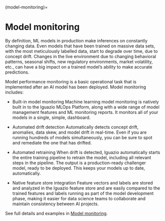 (model-monitoring)=
# Model monitoring

By definition, ML models in production make inferences on constantly changing data. Even models that have been trained on massive data sets, with the most meticulously labelled data, start to degrade over time, due to concept drift. Changes in the live environment due to changing behavioral patterns, seasonal shifts, new regulatory environments, market volatility, etc., can have a big impact on a trained model’s ability to make accurate predictions.

Model performance monitoring is a basic operational task that is implemented after an AI model has been deployed. Model monitoring includes:

- Built-in model monitoring
   Machine learning model monitoring is natively built in to the Iguazio MLOps Platform, along with a wide range of 
   model management features and ML monitoring reports. It monitors all of your models in a single, simple, dashboard.

- Automated drift detection
   Automatically detects concept drift, anomalies, data skew, and model drift in real-time. Even if you are running hundreds of
   models simultaneously, you can be sure to spot and remediate the one that has drifted.

- Automated retraining
   When drift is detected, Iguazio automatically starts the entire training pipeline to retrain the model, including all relevant 
   steps in the pipeline. The output is a production-ready challenger model, ready to be deployed. This keeps your models up to date, 
   automatically.

- Native feature store integration
   Feature vectors and labels are stored and analyzed in the Iguazio feature store and are easily compared to the trained 
   features and labels running as part of the model development phase, making it easier for data science teams to 
   collaborate and maintain consistency between AI projects.

See full details and examples in [Model monitoring](../model_monitoring/index.html).